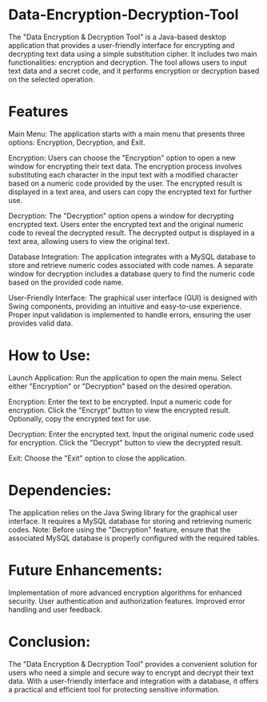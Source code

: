 # Data-Encryption-Decryption-Tool
The "Data Encryption & Decryption Tool" is a Java-based desktop application that provides a user-friendly interface for encrypting and decrypting text data using a simple substitution cipher. It includes two main functionalities: encryption and decryption. The tool allows users to input text data and a secret code, and it performs encryption or decryption based on the selected operation.

# Features
Main Menu: The application starts with a main menu that presents three options: Encryption, Decryption, and Exit.

Encryption: Users can choose the "Encryption" option to open a new window for encrypting their text data. The encryption process involves substituting each character in the input text with a modified character based on a numeric code provided by the user. The encrypted result is displayed in a text area, and users can copy the encrypted text for further use.

Decryption: The "Decryption" option opens a window for decrypting encrypted text. Users enter the encrypted text and the original numeric code to reveal the decrypted result. The decrypted output is displayed in a text area, allowing users to view the original text.

Database Integration: The application integrates with a MySQL database to store and retrieve numeric codes associated with code names. A separate window for decryption includes a database query to find the numeric code based on the provided code name.

User-Friendly Interface: The graphical user interface (GUI) is designed with Swing components, providing an intuitive and easy-to-use experience. Proper input validation is implemented to handle errors, ensuring the user provides valid data.

# How to Use:
Launch Application: Run the application to open the main menu. Select either "Encryption" or "Decryption" based on the desired operation.

Encryption: Enter the text to be encrypted. Input a numeric code for encryption. Click the "Encrypt" button to view the encrypted result. Optionally, copy the encrypted text for use.

Decryption: Enter the encrypted text. Input the original numeric code used for encryption. Click the "Decrypt" button to view the decrypted result.

Exit: Choose the "Exit" option to close the application.

# Dependencies:
The application relies on the Java Swing library for the graphical user interface.
It requires a MySQL database for storing and retrieving numeric codes.
Note:
Before using the "Decryption" feature, ensure that the associated MySQL database is properly configured with the required tables.

# Future Enhancements:
Implementation of more advanced encryption algorithms for enhanced security.
User authentication and authorization features.
Improved error handling and user feedback.
# Conclusion:
The "Data Encryption & Decryption Tool" provides a convenient solution for users who need a simple and secure way to encrypt and decrypt their text data. With a user-friendly interface and integration with a database, it offers a practical and efficient tool for protecting sensitive information.
